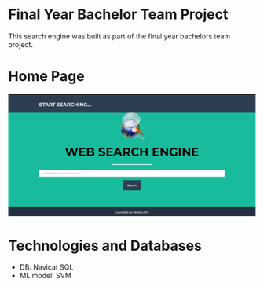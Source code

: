 # Final Year Bachelor Team Project
This search engine was built as part of the final year bachelors team project.
# Home Page 
![](https://github.com/ranjiGT/searchengine-bachelorsfinal/blob/master/Final%20Year%20project.png)
# Technologies and Databases
- DB: Navicat SQL
- ML model: SVM

